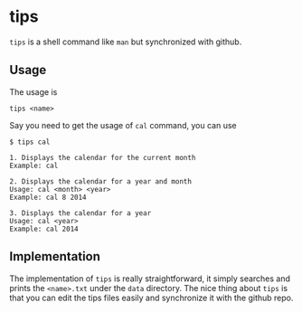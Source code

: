 tips
====

`tips` is a shell command like `man` but synchronized with github. 


Usage
-----

The usage is 

`tips <name>`

Say you need to get the usage of `cal` command, you can use

```
$ tips cal

1. Displays the calendar for the current month
Example: cal

2. Displays the calendar for a year and month
Usage: cal <month> <year>
Example: cal 8 2014

3. Displays the calendar for a year
Usage: cal <year>
Example: cal 2014
```

Implementation 
--------------

The implementation of `tips` is really straightforward, it simply searches and prints the `<name>.txt` under the `data` directory. The nice thing about `tips` is that you can edit the tips files easily and synchronize it with the github repo.
